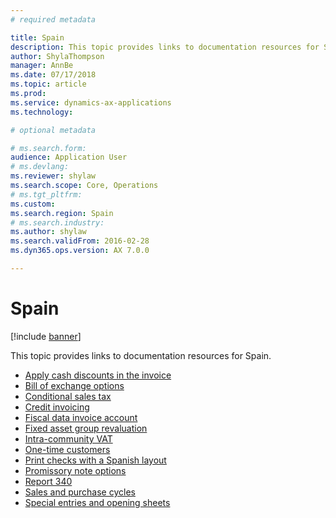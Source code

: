 ```yaml
---
# required metadata

title: Spain
description: This topic provides links to documentation resources for Spain. 
author: ShylaThompson
manager: AnnBe
ms.date: 07/17/2018
ms.topic: article
ms.prod: 
ms.service: dynamics-ax-applications
ms.technology: 

# optional metadata

# ms.search.form: 
audience: Application User
# ms.devlang: 
ms.reviewer: shylaw
ms.search.scope: Core, Operations
# ms.tgt_pltfrm: 
ms.custom: 
ms.search.region: Spain
# ms.search.industry: 
ms.author: shylaw
ms.search.validFrom: 2016-02-28
ms.dyn365.ops.version: AX 7.0.0

---
```


# Spain 

[!include [banner](../includes/banner.md)]

This topic provides links to documentation resources for Spain. 

- [Apply cash discounts in the invoice](emea-esp-cash-discount-applied-invoice.md)
- [Bill of exchange options](emea-esp-bill-of-exchange-options.md)
- [Conditional sales tax](emea-esp-conditional-sales-tax.md)
- [Credit invoicing](tasks/emea-esp-credit-invoicing.md)
- [Fiscal data invoice account](emea-esp-fiscal-data-invoice-account.md)
- [Fixed asset group revaluation](emea-esp-fixed-asset-group-revaluation.md)
- [Intra-community VAT](emea-esp-intra-community-vat.md)
- [One-time customers](emea-esp-no-one-time-customer-for-project-contracts.md)
- [Print checks with a Spanish layout](emea-esp-print-checks-with-spanish-layout.md)
- [Promissory note options](emea-esp-promissory-note-options.md)
- [Report 340](emea-esp-report-340.md)
- [Sales and purchase cycles](emea-esp-sales-purchase-cycle.md)
- [Special entries and opening sheets](emea-esp-opening-sheets-spain.md)
